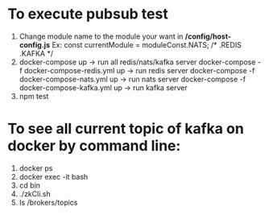 # To execute pubsub test
1. Change module name to the module your want in **/config/host-config.js**
Ex: const currentModule = moduleConst.NATS; /* .REDIS .KAFKA */
3. docker-compose up -> run all redis/nats/kafka server
   docker-compose -f docker-compose-redis.yml up -> run redis server
   docker-compose -f docker-compose-nats.yml up -> run nats server
   docker-compose -f docker-compose-kafka.yml up -> run kafka server
4. npm test

# To see all current topic of kafka on docker by command line:
1. docker ps
2. docker exec -it <zookeeper-container-id> bash
3. cd bin
4. ./zkCli.sh
5. ls /brokers/topics

